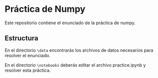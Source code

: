 # Práctica de Numpy

Este repositorio contiene el enunciado de la práctica de numpy.

## Estructura

En el directorio `\data` encontrarás los archivos de datos necesarios para resolver el enunciado.

En el directorio `\notebooks` deberás editar el archivo practice.ipynb y resolver esta práctica.
